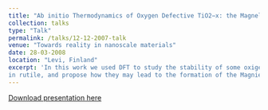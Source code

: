 ```yaml
---
title: "Ab initio Thermodynamics of Oxygen Defective TiO2−x: the Magneli phases"
collection: talks
type: "Talk"
permalink: /talks/12-12-2007-talk
venue: "Towards reality in nanoscale materials"
date: 28-03-2008
location: "Levi, Finland"
excerpt: 'In this work we used DFT to study the stability of some oxigen-defective structures 
in rutile, and propose how they may lead to the formation of the Magnieli phases.'
---
```


[Download presentation here](http://leandro-liborio.github.io/files/LeviFinland_Talk2007.pdf)
